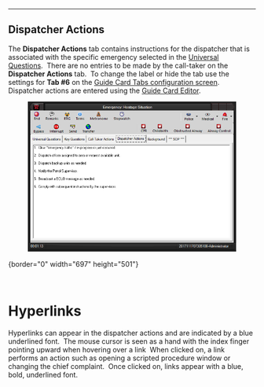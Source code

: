   ------------------------
  **Dispatcher Actions**
  ------------------------

The **Dispatcher Actions** tab contains instructions for the dispatcher
that is associated with the specific emergency selected in the
[Universal Questions](General%20Questions.htm).  There are no entries to
be made by the call-taker on the **Dispatcher Actions** tab.  To change
the label or hide the tab use the settings for **Tab #6** on the [Guide
Card Tabs configuration screen](Guide%20Card%20Tabs%20Settings.htm). 
Dispatcher actions are entered using the [Guide Card
Editor](Guide%20Card%20Editor.htm).

<figure><img src=".gitbook/assets/Dispatcher Actions_files/image001.png" alt=""><figcaption></figcaption></figure>{border="0" width="697"
height="501"}

 

# Hyperlinks

Hyperlinks can appear in the dispatcher actions and are indicated by a
blue underlined font.  The mouse cursor is seen as a hand with the index
finger pointing upward when hovering over a link  When clicked on, a
link performs an action such as opening a scripted procedure window or
changing the chief complaint.  Once clicked on, links appear with a
blue, bold, underlined font.
